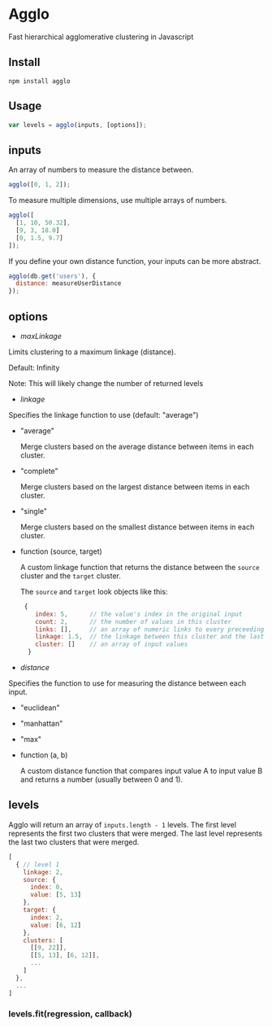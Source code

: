 # Agglo
Fast hierarchical agglomerative clustering in Javascript


## Install

`npm install agglo`


## Usage
```javascript
var levels = agglo(inputs, [options]);
```

## inputs

An array of numbers to measure the distance between.

```javascript
agglo([0, 1, 2]);
```

To measure multiple dimensions, use multiple arrays of numbers.

```javascript
agglo([
  [1, 10, 50.32],
  [9, 3, 18.0]
  [0, 1.5, 9.7]
]);
```

If you define your own distance function, your inputs can be more abstract.

```javascript
agglo(db.get('users'), {
  distance: measureUserDistance
});
```


## options

* *maxLinkage*

 Limits clustering to a maximum linkage (distance).

 Default: Infinity

 Note: This will likely change the number of returned levels

* *linkage*

 Specifies the linkage function to use (default: "average")

 * "average"
 
   Merge clusters based on the average distance between items in each cluster.

 * "complete"

   Merge clusters based on the largest distance between items in each cluster.

 * "single"

   Merge clusters based on the smallest distance between items in each cluster.

 * function (source, target)

   A custom linkage function that returns the distance between the `source` cluster and the `target` cluster.
 
   The `source` and `target` look objects like this:
 
   ```javascript
    {
       index: 5,      // the value's index in the original input
       count: 2,      // the number of values in this cluster
       links: [],     // an array of numeric links to every preceeding input value
       linkage: 1.5,  // the linkage between this cluster and the last value to merge into it
       cluster: []    // an array of input values
     }
    ```
* *distance*

 Specifies the function to use for measuring the distance between each input.
 
 * "euclidean"
 * "manhattan"
 * "max"
 * function (a, b)
 
   A custom distance function that compares input value A to input value B and returns a number (usually between 0 and 1).

## levels

Agglo will return an array of `inputs.length - 1` levels. The first level represents the first two clusters that were merged. The last level represents the last two clusters that were merged.

```javascript
[
  { // level 1
    linkage: 2,
    source: {
      index: 0,
      value: [5, 13]
    },
    target: {
      index: 2,
      value: [6, 12]
    },
    clusters: [
      [[9, 22]],
      [[5, 13], [6, 12]],
      ...
    ]
  },
  ...
]
```

### levels.fit(regression, callback)
